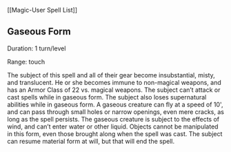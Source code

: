 [[Magic-User Spell List]]

## Gaseous Form                           

Duration: 1 turn/level

Range: touch

The subject of this spell and all of their gear become insubstantial, misty, and translucent. He or she becomes immune to non-magical weapons, and has an Armor Class of 22 vs. magical weapons. The subject can’t attack or cast spells while in gaseous form. The subject also loses supernatural abilities while in gaseous form. A gaseous creature can fly at a speed of 10', and can pass through small holes or narrow openings, even mere cracks, as long as the spell persists. The gaseous creature is subject to the effects of wind, and can’t enter water or other liquid. Objects cannot be manipulated in this form, even those brought along when the spell was cast. The subject can resume material form at will, but that will end the spell.
